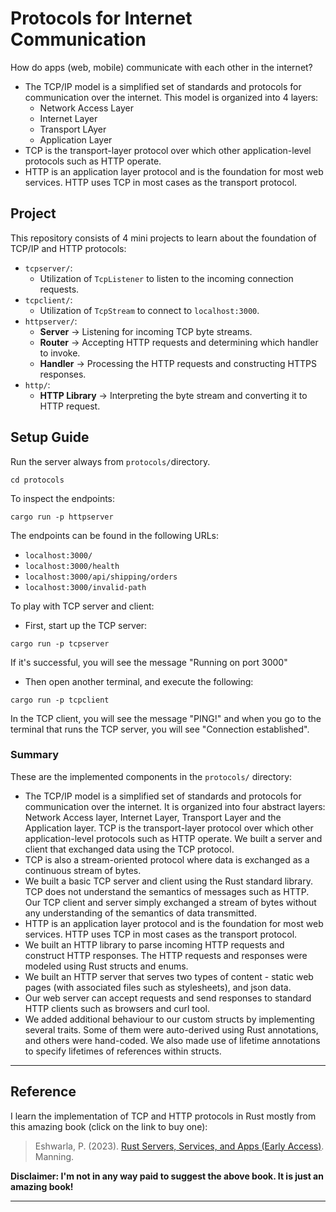 # Protocols for Internet Communication

How do apps (web, mobile) communicate with each other in the internet?

* The TCP/IP model is a simplified set of standards and protocols for communication over the internet. This model is organized into 4 layers:
  * Network Access Layer
  * Internet Layer
  * Transport LAyer
  * Application Layer
* TCP is the transport-layer protocol over which other application-level protocols such as HTTP operate.
* HTTP is an application layer protocol and is the foundation for most web services. HTTP uses TCP in most cases as the transport protocol.

## Project

This repository consists of 4 mini projects to learn about the foundation of TCP/IP and HTTP protocols:

* `tcpserver/`:
  * Utilization of `TcpListener` to listen to the incoming connection requests.
* `tcpclient/`:
  * Utilization of `TcpStream` to connect to `localhost:3000`.
* `httpserver/`:
  * **Server** $\rightarrow$ Listening for incoming TCP byte streams.
  * **Router** $\rightarrow$ Accepting HTTP requests and determining which handler to invoke.
  * **Handler** $\rightarrow$ Processing the HTTP requests and constructing HTTPS responses.
* `http/`:
  * **HTTP Library** $\rightarrow$ Interpreting the byte stream and converting it to HTTP request.

## Setup Guide

Run the server always from `protocols/`directory.

```shell
cd protocols
```

To inspect the endpoints:

```shell
cargo run -p httpserver
```

The endpoints can be found in the following URLs:

* `localhost:3000/`
* `localhost:3000/health`
* `localhost:3000/api/shipping/orders`
* `localhost:3000/invalid-path`

To play with TCP server and client:

* First, start up the TCP server:

 ```shell
 cargo run -p tcpserver
 ```

If it's successful, you will see the message "Running on port 3000"

* Then open another terminal, and execute the following:

 ```shell
 cargo run -p tcpclient
 ```

In the TCP client, you will see the message "PING!" and when you go to the terminal that runs the TCP server, you will see "Connection established".

### Summary

These are the implemented components in the `protocols/` directory:

* The TCP/IP model is a simplified set of standards and protocols for communication over the internet. It is organized into four abstract layers: Network Access layer, Internet Layer, Transport Layer and the Application layer. TCP is the transport-layer protocol over which other application-level protocols such as HTTP operate. We built a server and client that exchanged data using the TCP protocol.
* TCP is also a stream-oriented protocol where data is exchanged as a continuous stream of bytes.
* We built a basic TCP server and client using the Rust standard library. TCP does not understand the semantics of messages such as HTTP. Our TCP client and server simply exchanged a stream of bytes without any understanding of the semantics of data transmitted.
* HTTP is an application layer protocol and is the foundation for most web services. HTTP uses TCP in most cases as the transport protocol.
* We built an HTTP library to parse incoming HTTP requests and construct HTTP responses. The HTTP requests and responses were modeled using Rust structs and enums.
* We built an HTTP server that serves two types of content - static web pages (with associated files such as stylesheets), and json data.
* Our web server can accept requests and send responses to standard HTTP clients such as browsers and curl tool.
* We added additional behaviour to our custom structs by implementing several traits. Some of them were auto-derived using Rust annotations, and others were hand-coded. We also made use of lifetime annotations to specify lifetimes of references within structs.

---

## Reference

I learn the implementation of TCP and HTTP protocols in Rust mostly from this amazing book (click on the link to buy one):

> Eshwarla, P. (2023). [Rust Servers, Services, and Apps (Early Access)](https://www.manning.com/books/rust-servers-services-and-apps). Manning.

**Disclaimer: I'm not in any way paid to suggest the above book. It is just an amazing book!**

---
